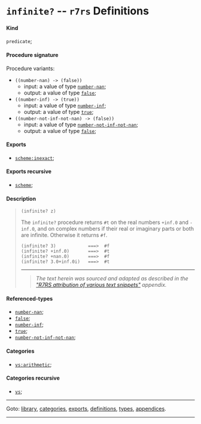 

<a id='definition__r7rs__infinite_3f'></a>

# `infinite?` -- `r7rs` Definitions


<a id='definition__r7rs__infinite_3f__kind'></a>

#### Kind

`predicate`;


<a id='definition__r7rs__infinite_3f__procedure-signature'></a>

#### Procedure signature

Procedure variants:
 * `((number-nan) -> (false))`
   * input: a value of type [`number-nan`](../../r7rs/types/number-nan.md#type__r7rs__number-nan);
   * output: a value of type [`false`](../../r7rs/types/false.md#type__r7rs__false);
 * `((number-inf) -> (true))`
   * input: a value of type [`number-inf`](../../r7rs/types/number-inf.md#type__r7rs__number-inf);
   * output: a value of type [`true`](../../r7rs/types/true.md#type__r7rs__true);
 * `((number-not-inf-not-nan) -> (false))`
   * input: a value of type [`number-not-inf-not-nan`](../../r7rs/types/number-not-inf-not-nan.md#type__r7rs__number-not-inf-not-nan);
   * output: a value of type [`false`](../../r7rs/types/false.md#type__r7rs__false);


<a id='definition__r7rs__infinite_3f__exports'></a>

#### Exports

 * [`scheme:inexact`](../../r7rs/exports/scheme_3a_inexact.md#export__r7rs__scheme_3a_inexact);


<a id='definition__r7rs__infinite_3f__exports-recursive'></a>

#### Exports recursive

 * [`scheme`](../../r7rs/exports/scheme.md#export__r7rs__scheme);


<a id='definition__r7rs__infinite_3f__description'></a>

#### Description

> ````
> (infinite? z)
> ````
> 
> 
> The `infinite?` procedure returns `#t` on the real numbers
> `+inf.0` and `-inf.0`, and on complex
> numbers if their real or imaginary parts or both are infinite.
> Otherwise it returns `#f`.
> 
> ````
> (infinite? 3)            ===>  #f
> (infinite? +inf.0)       ===>  #t
> (infinite? +nan.0)       ===>  #f
> (infinite? 3.0+inf.0i)   ===>  #t
> ````
> 
> 
> ----
> > *The text herein was sourced and adapted as described in the ["R7RS attribution of various text snippets"](../../r7rs/appendices/attribution.md#appendix__r7rs__attribution) appendix.*


<a id='definition__r7rs__infinite_3f__referenced-types'></a>

#### Referenced-types

 * [`number-nan`](../../r7rs/types/number-nan.md#type__r7rs__number-nan);
 * [`false`](../../r7rs/types/false.md#type__r7rs__false);
 * [`number-inf`](../../r7rs/types/number-inf.md#type__r7rs__number-inf);
 * [`true`](../../r7rs/types/true.md#type__r7rs__true);
 * [`number-not-inf-not-nan`](../../r7rs/types/number-not-inf-not-nan.md#type__r7rs__number-not-inf-not-nan);


<a id='definition__r7rs__infinite_3f__categories'></a>

#### Categories

 * [`vs:arithmetic`](../../r7rs/categories/vs_3a_arithmetic.md#category__r7rs__vs_3a_arithmetic);


<a id='definition__r7rs__infinite_3f__categories-recursive'></a>

#### Categories recursive

 * [`vs`](../../r7rs/categories/vs.md#category__r7rs__vs);

----

Goto: [library](../../r7rs/_index.md#library__r7rs), [categories](../../r7rs/categories/_index.md#toc__r7rs__categories), [exports](../../r7rs/exports/_index.md#toc__r7rs__exports), [definitions](../../r7rs/definitions/_index.md#toc__r7rs__definitions), [types](../../r7rs/types/_index.md#toc__r7rs__types), [appendices](../../r7rs/appendices/_index.md#toc__r7rs__appendices).

----

